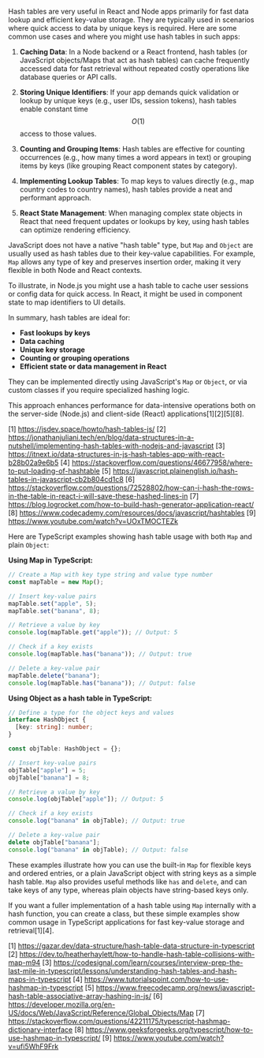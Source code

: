 Hash tables are very useful in React and Node apps primarily for fast data lookup and efficient key-value storage. They are
typically used in scenarios where quick access to data by unique keys is required. Here are some common use cases and where
you might use hash tables in such apps:

1. **Caching Data**: In a Node backend or a React frontend, hash tables (or JavaScript objects/Maps that act as hash tables)
   can cache frequently accessed data for fast retrieval without repeated costly operations like database queries or API
   calls.

2. **Storing Unique Identifiers**: If your app demands quick validation or lookup by unique keys (e.g., user IDs, session
   tokens), hash tables enable constant time $$O(1)$$ access to those values.

3. **Counting and Grouping Items**: Hash tables are effective for counting occurrences (e.g., how many times a word appears
   in text) or grouping items by keys (like grouping React component states by category).

4. **Implementing Lookup Tables**: To map keys to values directly (e.g., map country codes to country names), hash tables
   provide a neat and performant approach.

5. **React State Management**: When managing complex state objects in React that need frequent updates or lookups by key,
   using hash tables can optimize rendering efficiency.

JavaScript does not have a native "hash table" type, but `Map` and `Object` are usually used as hash tables due to their
key-value capabilities. For example, `Map` allows any type of key and preserves insertion order, making it very flexible in
both Node and React contexts.

To illustrate, in Node.js you might use a hash table to cache user sessions or config data for quick access. In React, it
might be used in component state to map identifiers to UI details.

In summary, hash tables are ideal for:

- **Fast lookups by keys**
- **Data caching**
- **Unique key storage**
- **Counting or grouping operations**
- **Efficient state or data management in React**

They can be implemented directly using JavaScript's `Map` or `Object`, or via custom classes if you require specialized
hashing logic.

This approach enhances performance for data-intensive operations both on the server-side (Node.js) and client-side (React)
applications[1][2][5][8].

[1] https://jsdev.space/howto/hash-tables-js/ [2]
https://jonathanjuliani.tech/en/blog/data-structures-in-a-nutshell/implementing-hash-tables-with-nodejs-and-javascript [3]
https://itnext.io/data-structures-in-js-hash-tables-app-with-react-b28b02a9e6b5 [4]
https://stackoverflow.com/questions/46677958/where-to-put-loading-of-hashtable [5]
https://javascript.plainenglish.io/hash-tables-in-javascript-cb2b804cd1c8 [6]
https://stackoverflow.com/questions/72528802/how-can-i-hash-the-rows-in-the-table-in-react-i-will-save-these-hashed-lines-in
[7] https://blog.logrocket.com/how-to-build-hash-generator-application-react/ [8]
https://www.codecademy.com/resources/docs/javascript/hashtables [9] https://www.youtube.com/watch?v=UOxTMOCTEZk

Here are TypeScript examples showing hash table usage with both `Map` and plain `Object`:

**Using Map in TypeScript:**

```typescript
// Create a Map with key type string and value type number
const mapTable = new Map();

// Insert key-value pairs
mapTable.set("apple", 5);
mapTable.set("banana", 8);

// Retrieve a value by key
console.log(mapTable.get("apple")); // Output: 5

// Check if a key exists
console.log(mapTable.has("banana")); // Output: true

// Delete a key-value pair
mapTable.delete("banana");
console.log(mapTable.has("banana")); // Output: false
```

**Using Object as a hash table in TypeScript:**

```typescript
// Define a type for the object keys and values
interface HashObject {
  [key: string]: number;
}

const objTable: HashObject = {};

// Insert key-value pairs
objTable["apple"] = 5;
objTable["banana"] = 8;

// Retrieve a value by key
console.log(objTable["apple"]); // Output: 5

// Check if a key exists
console.log("banana" in objTable); // Output: true

// Delete a key-value pair
delete objTable["banana"];
console.log("banana" in objTable); // Output: false
```

These examples illustrate how you can use the built-in `Map` for flexible keys and ordered entries, or a plain JavaScript
object with string keys as a simple hash table. `Map` also provides useful methods like `has` and `delete`, and can take keys
of any type, whereas plain objects have string-based keys only.

If you want a fuller implementation of a hash table using `Map` internally with a hash function, you can create a class, but
these simple examples show common usage in TypeScript applications for fast key-value storage and retrieval[1][4].

[1] https://gazar.dev/data-structure/hash-table-data-structure-in-typescript [2]
https://dev.to/heatherhaylett/how-to-handle-hash-table-collisions-with-map-m94 [3]
https://codesignal.com/learn/courses/interview-prep-the-last-mile-in-typescript/lessons/understanding-hash-tables-and-hash-maps-in-typescript
[4] https://www.tutorialspoint.com/how-to-use-hashmap-in-typescript [5]
https://www.freecodecamp.org/news/javascript-hash-table-associative-array-hashing-in-js/ [6]
https://developer.mozilla.org/en-US/docs/Web/JavaScript/Reference/Global_Objects/Map [7]
https://stackoverflow.com/questions/42211175/typescript-hashmap-dictionary-interface [8]
https://www.geeksforgeeks.org/typescript/how-to-use-hashmap-in-typescript/ [9] https://www.youtube.com/watch?v=ufi5WhF9Frk
